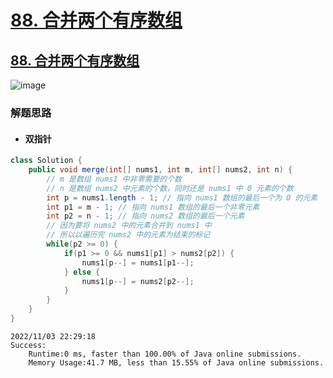 # [88. 合并两个有序数组](https://github.com/imtsingyun/LeetCode/issues/5)

## [88. 合并两个有序数组](https://leetcode.cn/problems/merge-sorted-array/)
![image](https://user-images.githubusercontent.com/56377217/199747208-80be3497-c234-40f2-8e78-13e66d511934.png)

### 解题思路
- #### 双指针

```java
class Solution {
    public void merge(int[] nums1, int m, int[] nums2, int n) {
        // m 是数组 nums1 中非零需要的个数
        // n 是数组 nums2 中元素的个数，同时还是 nums1 中 0 元素的个数
        int p = nums1.length - 1; // 指向 nums1 数组的最后一个为 0 的元素
        int p1 = m - 1; // 指向 nums1 数组的最后一个非零元素
        int p2 = n - 1; // 指向 nums2 数组的最后一个元素
        // 因为要将 nums2 中的元素合并到 nums1 中
        // 所以以遍历完 nums2 中的元素为结束的标记
        while(p2 >= 0) {
            if(p1 >= 0 && nums1[p1] > nums2[p2]) {
                nums1[p--] = nums1[p1--];
            } else {
                nums1[p--] = nums2[p2--];
            }
        }
    }
}
```

```
2022/11/03 22:29:18	
Success:
	Runtime:0 ms, faster than 100.00% of Java online submissions.
	Memory Usage:41.7 MB, less than 15.55% of Java online submissions.
```